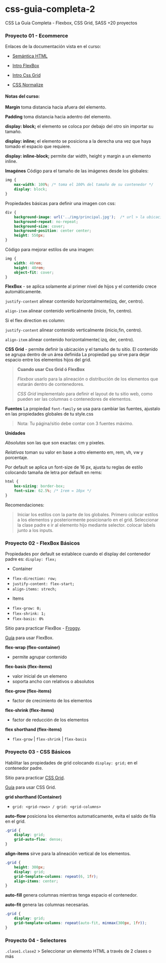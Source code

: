 # css-guia-completa-2
CSS La Guía Completa - Flexbox, CSS Grid, SASS +20 proyectos

### Proyecto 01 - Ecommerce
Enlaces de la documentación vista en el curso:
* [Semántica HTML](https://blog.hubspot.com/website/semantic-html)

* [Intro FlexBox](https://css-tricks.com/snippets/css/a-guide-to-flexbox/)

* [Intro Css Grid](https://css-tricks.com/snippets/css/complete-guide-grid/#aa-introduction)

* [CSS Normalize](https://necolas.github.io/normalize.css/)

#### Notas del curso:

**Margin** toma distancia hacia afuera del elemento.

**Padding** toma distancia hacia adentro del elemento.

**display: block;** el elemento se coloca por debajo del otro sin importar su tamaño.

**display: inline;** el elemento se posiciona a la derecha una vez que haya tomado el espacio que requiere.

**display: inline-block;** permite dar width, height y margin a un elemento inline.

**Imagénes**
Código para el tamaño de las imágenes desde los globales:
```css
img {
    max-width: 100%; /* toma el 100% del tamaño de su contenedor */
    display: block;
}
```
Propiedades básicas para definir una imagen con css: 
```css 
div {
    background-image: url('../img/principal.jpg');  /* url > la ubicación es relativa  */
    background-repeat: no-repeat;
    background-size: cover;
    background-position: center center;
    height: 550px;
}
```
Código para mejorar estilos de una imagen:
```css 
img {
    width: 40rem;
    height: 40rem;
    object-fit: cover;
} 
```

**FlexBox** - se aplica solamente al primer nivel de hijos y el contenido crece automáticamente.

`justify-content` alinear contenido horizontalmente(izq, der, centro).

`align-item` alinear contenido verticalmente (inicio, fin, centro).

Si el flex direction es column:

`justify-content` alinear contenido verticalmente (inicio,fin, centro).

`align-item` alinear contenido horizontalmente( izq, der, centro).

**CSS Grid**  - permite definir la ubicación y el tamaño de tu sitio. El contenido se agrupa dentro de un área definida
La propiedad `gap` sirve para dejar espacio entre los elementos hijos del grid.

> **Cuando usar Css Grid ó FlexBox**
>
> _Flexbox_ usarlo para la alineación o distribución de los elementos que estarán dentro de contenedores.
>
> _CSS Grid_ implementalo para definir el layout de tu sitio web, como pueden ser las columnas o contenedores de elementos. 

**Fuentes**
La propiedad `font-family` se usa para cambiar las fuentes, ajustalo en las propiedades globales de tu style.css

> Nota: Tu página/sitio debe contar con 3 fuentes máximo.

**Unidades**

_Absolutas_ son las que son exactas: cm y pixeles.

_Relativas_ toman su valor en base a otro elemento em, rem, vh, vw y porcentaje.

Por default se aplica un font-size de 16 px, ajusta tu reglas de estilo colocando tamaña de letra por default en rems: 
```css
html {
    box-sizing: border-box;
    font-size: 62.5%; /* 1rem = 10px */
}
```

Recomendaciones:
> Iniciar los estilos con la parte de los globales.
> Primero colocar estilos a los elementos y posteriormente posicionarlo en el grid.
> Seleccionar	la clase padre e ir al elemento hijo mediante selector.
> colocar labels junto a los inputs.

### Proyecto 02 - FlexBox Básicos
Propiedades por default se establece cuando el display del contenedor padre es:  `display: flex;`

- Container
* `flex-direction: row;`
* `justify-content: flex-start;`
* `align-items: strech;`

- Items
* `flex-grow: 0;`
* `flex-shrink: 1;`
* `flex-basis: 0%`

Sitio para practicar FlexBox - [Froggy](https://flexboxfroggy.com/).

[Guía](https://css-tricks.com/snippets/css/a-guide-to-flexbox/) para usar FlexBox.

**flex-wrap (flex-container)**
- permite agrupar contenido

**flex-basis (flex-items)** 
- valor inicial de un elemeno
- soporta ancho con relativos o absolutos 

**flex-grow  (flex-items)**
- factor de crecimiento de los elementos

**flex-shrink (flex-items)**
- factor de reducción de los elementos

**flex shorthand (flex-items)**
- `flex-grow` | `flex-shrink` | `flex-basis`

### Proyecto 03 - CSS Básicos
Habilitar las propiedades de grid colocando `display: grid;` en el contenedor padre.

Sitio para practicar [CSS Grid](https://codepip.com/games/grid-garden/).

[Guía](https://css-tricks.com/snippets/css/complete-guide-grid/#prop-display) para usar CSS Grid.

**grid shorthand (Container)**
- `grid: <grid-rows> / grid: <grid-columns>`

**auto-flow** posiciona los elementos automaticamente, evita el saldo de fila en el grid.
```css
.grid {
    display: grid;
    grid-auto-flow: dense;
}
```

**align-items** sirve para la alineación vertical de los elementos.
```css
.grid {
    height: 300px;
    display: grid;
    grid-template-columns: repeat(6, 1fr);
    align-items: center;
}
```

**auto-fill** genera columnas mientras tenga espacio el contenedor.

**auto-fit** genera las columnas necesarias.

```css
.grid {
    display: grid;
    grid-template-columns: repeat(auto-fit, minmax(300px, 1fr));
}
```

### Proyecto 04 - Selectores

`.clase1.clase2` > Seleccionar un elemento HTML a través de 2 clases o más

